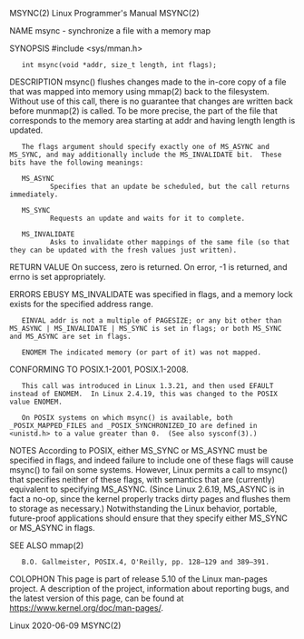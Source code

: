 MSYNC(2)                                                                                               Linux Programmer's Manual                                                                                               MSYNC(2)

NAME
       msync - synchronize a file with a memory map

SYNOPSIS
       #include <sys/mman.h>

       int msync(void *addr, size_t length, int flags);

DESCRIPTION
       msync()  flushes changes made to the in-core copy of a file that was mapped into memory using mmap(2) back to the filesystem.  Without use of this call, there is no guarantee that changes are written back before munmap(2) is
       called.  To be more precise, the part of the file that corresponds to the memory area starting at addr and having length length is updated.

       The flags argument should specify exactly one of MS_ASYNC and MS_SYNC, and may additionally include the MS_INVALIDATE bit.  These bits have the following meanings:

       MS_ASYNC
              Specifies that an update be scheduled, but the call returns immediately.

       MS_SYNC
              Requests an update and waits for it to complete.

       MS_INVALIDATE
              Asks to invalidate other mappings of the same file (so that they can be updated with the fresh values just written).

RETURN VALUE
       On success, zero is returned.  On error, -1 is returned, and errno is set appropriately.

ERRORS
       EBUSY  MS_INVALIDATE was specified in flags, and a memory lock exists for the specified address range.

       EINVAL addr is not a multiple of PAGESIZE; or any bit other than MS_ASYNC | MS_INVALIDATE | MS_SYNC is set in flags; or both MS_SYNC and MS_ASYNC are set in flags.

       ENOMEM The indicated memory (or part of it) was not mapped.

CONFORMING TO
       POSIX.1-2001, POSIX.1-2008.

       This call was introduced in Linux 1.3.21, and then used EFAULT instead of ENOMEM.  In Linux 2.4.19, this was changed to the POSIX value ENOMEM.

       On POSIX systems on which msync() is available, both _POSIX_MAPPED_FILES and _POSIX_SYNCHRONIZED_IO are defined in <unistd.h> to a value greater than 0.  (See also sysconf(3).)

NOTES
       According to POSIX, either MS_SYNC or MS_ASYNC must be specified in flags, and indeed failure to include one of these flags will cause msync() to fail on some systems.  However, Linux permits a call to msync() that specifies
       neither  of  these  flags, with semantics that are (currently) equivalent to specifying MS_ASYNC.  (Since Linux 2.6.19, MS_ASYNC is in fact a no-op, since the kernel properly tracks dirty pages and flushes them to storage as
       necessary.)  Notwithstanding the Linux behavior, portable, future-proof applications should ensure that they specify either MS_SYNC or MS_ASYNC in flags.

SEE ALSO
       mmap(2)

       B.O. Gallmeister, POSIX.4, O'Reilly, pp. 128–129 and 389–391.

COLOPHON
       This page is part of release 5.10 of the Linux man-pages project.  A description of the project, information about reporting bugs, and the latest version of this page, can be found at https://www.kernel.org/doc/man-pages/.

Linux                                                                                                          2020-06-09                                                                                                      MSYNC(2)
